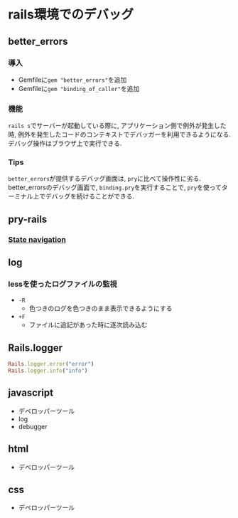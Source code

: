 rails環境でのデバッグ
==

better_errors
--

### 導入
+ Gemfileに`gem "better_errors"`を追加
+ Gemfileに`gem "binding_of_caller"`を追加

### 機能
`rails s`でサーバーが起動している際に, アプリケーション側で例外が発生した時, 例外を発生したコードのコンテキストでデバッガーを利用できるようになる.
デバッグ操作はブラウザ上で実行できる.

### Tips
`better_errors`が提供するデバッグ画面は, `pry`に比べて操作性に劣る.
better_errorsのデバッグ画面で, `binding.pry`を実行することで, `pry`を使ってターミナル上でデバッグを続けることができる.

pry-rails
--

### [State navigation](https://github.com/pry/pry/wiki/State-navigation)

log
--

### lessを使ったログファイルの監視
+ `-R`
  + 色つきのログを色つきのまま表示できるようにする
+ `+F`
  + ファイルに追記があった時に逐次読み込む

Rails.logger
--
```ruby
Rails.logger.error("error")
Rails.logger.info("info")
```


javascript
--
+ デベロッパーツール
+ log
+ debugger

html
--
+ デベロッパーツール

css
--
+ デベロッパーツール
